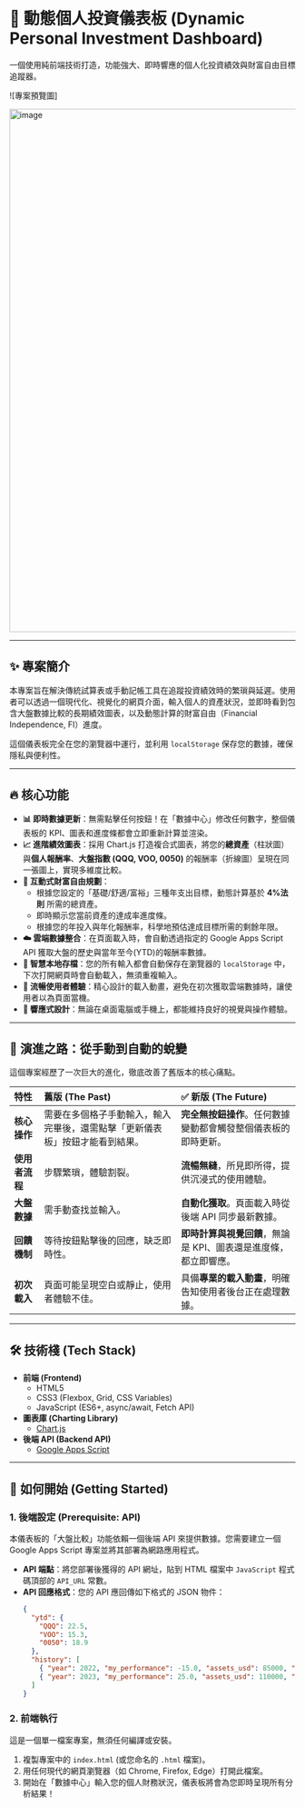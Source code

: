 # 🚀 動態個人投資儀表板 (Dynamic Personal Investment Dashboard)

一個使用純前端技術打造，功能強大、即時響應的個人化投資績效與財富自由目標追蹤器。

![專案預覽圖]

<img width="1097" height="921" alt="image" src="https://github.com/user-attachments/assets/3c6beabe-98db-442a-b072-9e5fd38574fb" />



---

## ✨ 專案簡介

本專案旨在解決傳統試算表或手動記帳工具在追蹤投資績效時的繁瑣與延遲。使用者可以透過一個現代化、視覺化的網頁介面，輸入個人的資產狀況，並即時看到包含大盤數據比較的長期績效圖表，以及動態計算的財富自由（Financial Independence, FI）進度。

這個儀表板完全在您的瀏覽器中運行，並利用 `localStorage` 保存您的數據，確保隱私與便利性。

---

## 🔥 核心功能

* **📊 即時數據更新**：無需點擊任何按鈕！在「數據中心」修改任何數字，整個儀表板的 KPI、圖表和進度條都會立即重新計算並渲染。
* **📈 進階績效圖表**：採用 Chart.js 打造複合式圖表，將您的**總資產**（柱狀圖）與**個人報酬率**、**大盤指數 (QQQ, VOO, 0050)** 的報酬率（折線圖）呈現在同一張圖上，實現多維度比較。
* **🎯 互動式財富自由規劃**：
    * 根據您設定的「基礎/舒適/富裕」三種年支出目標，動態計算基於 **4%法則** 所需的總資產。
    * 即時顯示您當前資產的達成率進度條。
    * 根據您的年投入與年化報酬率，科學地預估達成目標所需的剩餘年限。
* **☁️ 雲端數據整合**：在頁面載入時，會自動透過指定的 Google Apps Script API 獲取大盤的歷史與當年至今(YTD)的報酬率數據。
* **🧠 智慧本地存檔**：您的所有輸入都會自動保存在瀏覽器的 `localStorage` 中，下次打開網頁時會自動載入，無須重複輸入。
* **💨 流暢使用者體驗**：精心設計的載入動畫，避免在初次獲取雲端數據時，讓使用者以為頁面當機。
* **📱 響應式設計**：無論在桌面電腦或手機上，都能維持良好的視覺與操作體驗。

---

## 🌟 演進之路：從手動到自動的蛻變

這個專案經歷了一次巨大的進化，徹底改善了舊版本的核心痛點。

| 特性 | 舊版 (The Past) | ✅ **新版 (The Future)** |
| :--- | :--- | :--- |
| **核心操作** | 需要在多個格子手動輸入，輸入完畢後，還需點擊「更新儀表板」按鈕才能看到結果。 | **完全無按鈕操作**。任何數據變動都會觸發整個儀表板的即時更新。 |
| **使用者流程** | 步驟繁瑣，體驗割裂。 | **流暢無縫**，所見即所得，提供沉浸式的使用體驗。 |
| **大盤數據** | 需手動查找並輸入。 | **自動化獲取**。頁面載入時從後端 API 同步最新數據。 |
| **回饋機制** | 等待按鈕點擊後的回應，缺乏即時性。 | **即時計算與視覺回饋**，無論是 KPI、圖表還是進度條，都立即響應。 |
| **初次載入** | 頁面可能呈現空白或靜止，使用者體驗不佳。 | 具備**專業的載入動畫**，明確告知使用者後台正在處理數據。 |

---

## 🛠️ 技術棧 (Tech Stack)

* **前端 (Frontend)**
    * HTML5
    * CSS3 (Flexbox, Grid, CSS Variables)
    * JavaScript (ES6+, async/await, Fetch API)
* **圖表庫 (Charting Library)**
    * [Chart.js](https://www.chartjs.org/)
* **後端 API (Backend API)**
    * [Google Apps Script](https://developers.google.com/apps-script)

---

## 🚀 如何開始 (Getting Started)

### 1. 後端設定 (Prerequisite: API)

本儀表板的「大盤比較」功能依賴一個後端 API 來提供數據。您需要建立一個 Google Apps Script 專案並將其部署為網路應用程式。

* **API 端點**：將您部署後獲得的 API 網址，貼到 HTML 檔案中 `JavaScript` 程式碼頂部的 `API_URL` 常數。
* **API 回應格式**：您的 API 應回傳如下格式的 JSON 物件：
    ```json
    {
      "ytd": {
        "QQQ": 22.5,
        "VOO": 15.3,
        "0050": 18.9
      },
      "history": [
        { "year": 2022, "my_performance": -15.0, "assets_usd": 85000, "qqq": -33.0, "voo": -19.5, "oo50": -21.5 },
        { "year": 2023, "my_performance": 25.0, "assets_usd": 110000, "qqq": 54.0, "voo": 26.2, "oo50": 29.3 }
      ]
    }
    ```

### 2. 前端執行

這是一個單一檔案專案，無須任何編譯或安裝。

1.  複製專案中的 `index.html` (或您命名的 `.html` 檔案)。
2.  用任何現代的網頁瀏覽器（如 Chrome, Firefox, Edge）打開此檔案。
3.  開始在「數據中心」輸入您的個人財務狀況，儀表板將會為您即時呈現所有分析結果！
